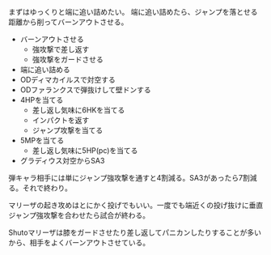 まずはゆっくりと端に追い詰めたい。
端に追い詰めたら、ジャンプを落とせる距離から削ってバーンアウトさせる。

- バーンアウトさせる
  - 強攻撃で差し返す
  - 強攻撃をガードさせる
- 端に追い詰める
- ODディマカイルスで対空する
- ODファランクスで弾抜けして壁ドンする
- 4HPを当てる
  - 差し返し気味に6HKを当てる
  - インパクトを返す
  - ジャンプ攻撃を当てる
- 5MPを当てる
  - 差し返し気味に5HP(pc)を当てる
- グラディウス対空からSA3

弾キャラ相手には単にジャンプ強攻撃を通すと4割減る。SA3があったら7割減る。それで終わり。

マリーザの起き攻めはとにかく投げでもいい。一度でも端近くの投げ抜けに垂直ジャンプ強攻撃を合わせたら試合が終わる。

Shutoマリーザは膝をガードさせたり差し返してパニカンしたりすることが多いから、相手をよくバーンアウトさせている。
